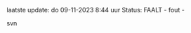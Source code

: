 laatste update: 
do 09-11-2023  8:44   uur 
Status: FAALT - fout - 
<div class="service R">svn</div>